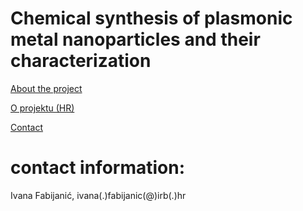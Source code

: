 # Chemical synthesis of plasmonic metal nanoparticles and their characterization


[About the project](./readme.md)

[O projektu (HR)](./hrabout.md)

[Contact](./contact.md)

# contact information:
Ivana Fabijanić, ivana(.)fabijanic(@)irb(.)hr
